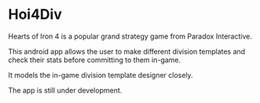 # Hoi4Div

Hearts of Iron 4 is a popular grand strategy game from Paradox Interactive.

This android app allows the user to make different division templates and check their stats before committing to them in-game.

It models the in-game division template designer closely.

The app is still under development.
